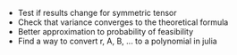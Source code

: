 - Test if results change for symmetric tensor
- Check that variance converges to the theoretical formula
- Better approximation to probability of feasibility
- Find a way to convert r, A, B, ... to a polynomial in julia
